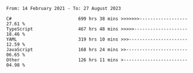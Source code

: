 <!-- [![Top Langs](https://github-readme-stats.vercel.app/api/top-langs/?username=thititongumpun&layout=compact&langs_count=7&theme=prussian)](https://github.com/thititongumpun)
[![Anurag's GitHub stats](https://github-readme-stats.vercel.app/api?username=thititongumpun&hide=stars&show_icons=true&theme=prussian)](https://github.com/thititongumpun) -->

<!--START_SECTION:waka-->

```text
From: 14 February 2021 - To: 27 August 2023

C#                         699 hrs 38 mins >>>>>>>------------------   27.61 %
TypeScript                 467 hrs 48 mins >>>>>--------------------   18.46 %
YAML                       319 hrs 10 mins >>>----------------------   12.59 %
JavaScript                 168 hrs 24 mins >>-----------------------   06.65 %
Other                      126 hrs 11 mins >------------------------   04.98 %
```

<!--END_SECTION:waka-->
